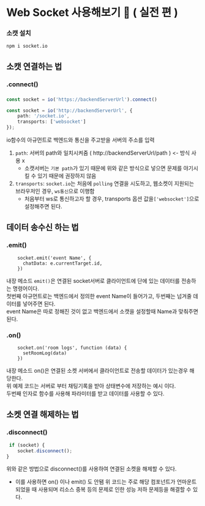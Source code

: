 # Web Socket 사용해보기 🎯 ( 실전 편 )

### 소캣 설치
```
npm i socket.io
```

## 소캣 연결하는 법
### .connect()
### 
```ts
const socket = io('https://backendServerUrl').connect()
```
```ts
const socket = io('http://backendServerUrl', { 
    path: '/socket.io', 
    transports: ['websocket']
});
```
io함수의 아규먼트로 백엔드와 통신을 주고받을 서버의 주소를 입력
1. `path`: 서버의 path와 일치시켜줌 ( http://backendServerUrl/path ) <- 방식 사용 x
    - 소캣서버는 `기본 path`가 있기 때문에 위와 같은 방식으로 넣으면 문제를 야기시킬 수 있기 때문에 권장하지 않음
2. `transports`: `socket.io`는 처음에 `polling` 연결을 시도하고, 웹소켓이 지원되는 브라우저인 경우, `ws통신`으로 이행함
   - 처음부터 ws로 통신하고자 할 경우, transports 옵션 값을`['websocket']`으로 설정해주면 된다. 
## 데이터 송수신 하는 법

### .emit()
```tsx
    socket.emit('event Name', {
      chatData: e.currentTarget.id,
    })
``` 
내장 메소드 `emit()`은 연결된 socket서버로 클라이언트에 단에 있는 데이터를 전송하는 명령어이다. <br/>
첫번째 아규먼트로는 백엔드에서 정의한 event Name이 들어가고, 두번째는 넘겨줄 데이터를 넣어주면 된다.<br/>
event Name은 따로 정해진 것이 없고 백엔드에서 소캣을 설정할때 Name과 맞춰주면 된다.

### .on()
```tsx
    socket.on('room logs', function (data) {
      setRoomLog(data)
    })
```

내장 메소드 on()은 연결된 소켓 서버에서 클라이언트로 전송할 데이터가 있는경우 해당한다.<br/>
위 예제 코드는 서버로 부터 채팅기록을 받아 상태변수에 저장하는 예시 이다.<br/>
두번째 인자로 함수를 사용해 파라미터를 받고 데이터를 사용할 수 있다.

## 소켓 연결 해제하는 법
### .disconnect()
```ts
 if (socket) {
    socket.disconnect();
}
```

위와 같은 방법으로 disconnect()를 사용하여 연결된 소켓을 해제할 수 있다.
- 이를 사용하면 on() 이나 emit() 도 안됌
위 코드는 주로 해당 컴포넌트가 언마운트 되었을 때 사용되며 리소스 중복 등의 문제로 인한 성능 저하 문제등을 해결할 수 있다.
